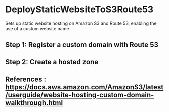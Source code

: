 # DeployStaticWebsiteToS3Route53
Sets up static website hosting on Amazon S3 and Route 53, enabling the use of a custom website name


## Step 1: Register a custom domain with Route 53

## Step 2: Create a hosted zone

## References : https://docs.aws.amazon.com/AmazonS3/latest/userguide/website-hosting-custom-domain-walkthrough.html
